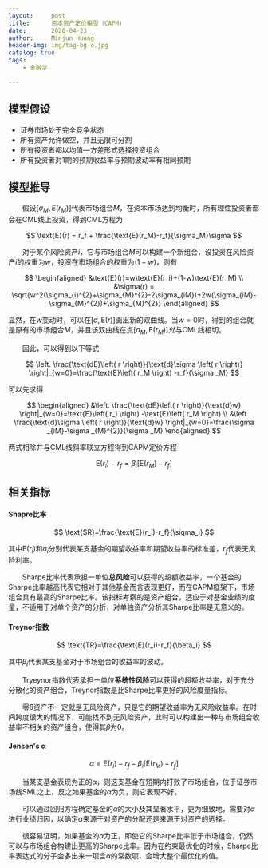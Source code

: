 ```yaml
---
layout:     post
title:      资本资产定价模型（CAPM)
date:       2020-04-23
author:     Minjun Huang
header-img: img/tag-bg-o.jpg
catalog: true
tags:
    - 金融学

---
```


<head>
    <script src="https://cdn.mathjax.org/mathjax/latest/MathJax.js?config=TeX-AMS-MML_HTMLorMML" type="text/javascript"></script>
    <script type="text/x-mathjax-config">
        MathJax.Hub.Config({
            tex2jax: {
            skipTags: ['script', 'noscript', 'style', 'textarea', 'pre'],
            inlineMath: [['$','$']]
            }
        });
    </script>
</head>

## 模型假设

- 证券市场处于完全竞争状态
- 所有资产允许做空，并且无限可分割
- 所有投资者都以均值—方差形式选择投资组合
- 所有投资者对1期的预期收益率与预期波动率有相同预期

## 模型推导

&emsp;&emsp;假设$[\sigma_M,E(r_M)]$代表市场组合$M$，在资本市场达到均衡时，所有理性投资者都会在CML线上投资，得到CML方程为


$$
\text{E}(r) = r_f + \frac{\text{E}(r_M)-r_f}{\sigma_M}\sigma
$$


&emsp;&emsp;对于某个风险资产$i$，它与市场组合$M$可以构建一个新组合，设投资在风险资产$i$的权重为$w$，投资在市场组合的权重为$(1-w)$，则有


$$
\begin{aligned}
&\text{E}(r)=w\text{E}(r_i)+(1-w)\text{E}(r_M) \\
&\sigma(r) = \sqrt{w^2(\sigma_{i}^{2}+\sigma_{M}^{2}-2\sigma_{iM})+2w(\sigma_{iM}-\sigma_{M}^{2})+\sigma_{M}^{2}}
\end{aligned}
$$


显然，在$w$变动时，可以在$[\sigma,\text{E}(r)]$画出新的双曲线。当$w=0$时，得到的组合就是原有的市场组合$M$，并且该双曲线在点$[\sigma_M,\text{E}(r_M)]处$与CML线相切。



&emsp;&emsp;因此，可以得到以下等式


$$
\left. \frac{\text{dE}\left( r \right)}{\text{d}\sigma \left( r \right)} \right|_{w=0}=\frac{\text{E}\left( r_M \right) -r_f}{\sigma _M}
$$


可以先求得


$$
\begin{aligned}
&\left. \frac{\text{dE}\left( r \right)}{\text{d}w} \right|_{w=0}=\text{E}\left( r_i \right) -\text{E}\left( r_M \right) 
\\
&\left. \frac{\text{d}\sigma \left( r \right)}{\text{d}w} \right|_{w=0}=\frac{\sigma _{iM}-\sigma _{M}^{2}}{\sigma _M}
\end{aligned}
$$


两式相除并与CML线斜率联立方程得到CAPM定价方程


$$
\text{E}(r_i)-r_f=\beta_i[\text{E}(r_M)-r_f]
$$

## 相关指标

#### Shapre比率


$$
\text{SR}=\frac{\text{E}(r_i)-r_f}{\sigma_i}
$$


其中$\text{E}(r_i)$和$\sigma_i$分别代表某支基金的期望收益率和期望收益率的标准差，$r_f$代表无风险利率。



&emsp;&emsp;Sharpe比率代表承担一单位**总风险**可以获得的超额收益率，一个基金的Sharpe比率越高代表它相对于其他基金而言表现更好，而在CAPM框架下，市场组合具有最高的Sharpe比率。该指标考察的是资产组合，适应于对基金业绩的度量，不适用于对单个资产的分析，对单独资产分析其Sharpe比率是无意义的。

#### Treynor指数


$$
\text{TR}=\frac{\text{E}(r_i)-r_f}{\beta_i}
$$


其中$\beta_i$代表某支基金对于市场组合的收益率的波动。



&emsp;&emsp;Tryeynor指数代表承担一单位**系统性风险**可以获得的超额收益率，对于充分分散化的资产组合，Treynor指数是比Sharpe比率更好的风险度量指标。



&emsp;&emsp;零$\beta$资产不一定就是无风险资产，只是它的期望收益率为无风险收益率。在时间跨度很大的情况下，可能找不到无风险资产，此时可以构建出一种与市场组合收益率不相关的资产组合，使得其$\beta$为0。

#### Jensen's α
$$
\alpha = \text{E}(r_i)-r_f-\beta_i[\text{E}(r_M)-r_f]
$$


&emsp;&emsp;当某支基金表现为正的$\alpha$，则这支基金在短期内打败了市场组合，位于证券市场线SML之上，反之如果基金的$\alpha$为负，则它表现不好。



&emsp;&emsp;可以通过回归方程确定基金的$\alpha$的大小及其显著水平，更为细致地，需要对$\alpha$进行业绩归因，以确定$\alpha$来源于对资产的分配还是来源于对资产的选择。



&emsp;&emsp;很容易证明，如果基金的$\alpha$为正，即使它的Sharpe比率低于市场组合，仍然可以与市场组合构建出更高的Sharpe比率。因为在约束最优化的时候，Sharpe比率表达式的分子会多出来一项含$\alpha$的常数项，会增大整个最优化的值。

